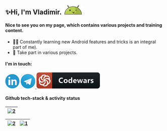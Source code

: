 ## ✨Hi, I'm Vladimir. ![AndroidBro](res/1608236.png)

#### Nice to see you on my page, which contains various projects and training content.

- 👨‍🎓 Constantly learning new Android features and tricks is an integral part of me).
- 💼 Take part in various projects.

#### I'm in touch:
[ ![](res/linkedin.png)][1] [ ![](res/telegram.png) ][2] [ ![codewars](res/codewars.png) ][3]

#### Github tech-stack & activity status
| <a href="https://github.com/freeky92?tab=repositories"><img src="https://github-readme-streak-stats.herokuapp.com?user=freeky92&&date_format=j%20M%5B%20Y%5D&hide_border=true&fire=DD2727&ring=6B85DD&currStreakNum=000000" alt="2"/></a> |
  | ------------- |
  
| <a href="https://github.com/freeky92?tab=repositories"><img src="https://github-readme-stats.vercel.app/api?username=freeky92&show_icons=true&theme=default_repocard&hide_border=true" alt="2"/></a> | <a href="https://github.com/freeky92?tab=repositories"><img src="https://github-readme-stats.vercel.app/api/top-langs/?username=freeky92&langs_count=8&hide_border=true" alt="1"/></a> |
  | ------------- | ------------- |

[1]:https://www.linkedin.com/in/vladimir-larichev-5a8ba2217/
[2]:https://t.me/vladimir1arichev
[3]:https://www.codewars.com/users/freeky92
